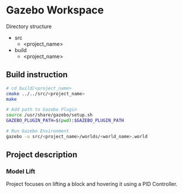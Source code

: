 # Gazebo Workspace
Directory structure
* src
    * <project_name>
* build
    * <project_name>

## Build instruction

```bash
# cd build/<project_name>
cmake ../../src/<project_name>
make

# Add path to Gazebo Plugin
source /usr/share/gazebo/setup.sh
GAZEBO_PLUGIN_PATH=$(pwd):$GAZEBO_PLUGIN_PATH

# Run Gazebo Environment
gazebo -u src/<project_name>/worlds/<world_name>.world
```
## Project description
### Model Lift
Project focuses on lifting a block and hovering it using a PID Controller.